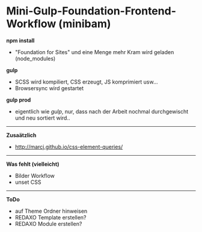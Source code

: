 # Mini-Gulp-Foundation-Frontend-Workflow (minibam)

**npm install**

- "Foundation for Sites" und eine Menge mehr Kram wird geladen (node_modules)
    

**gulp** 

- SCSS wird kompiliert, CSS erzeugt, JS komprimiert usw...
- Browsersync wird gestartet
    
**gulp prod**

- eigentlich wie *gulp*, nur, dass nach der Arbeit nochmal durchgewischt und neu sortiert wird..
 
--- 

**Zusaätzlich**

 - http://marcj.github.io/css-element-queries/


---
 
**Was fehlt (vielleicht)**
 
 - Bilder Workflow
 - unset CSS
 
---
 
 
**ToDo**


- auf Theme Ordner hinweisen 
- REDAXO Template erstellen?
- REDAXO Module erstellen?
 
 
 
 
 